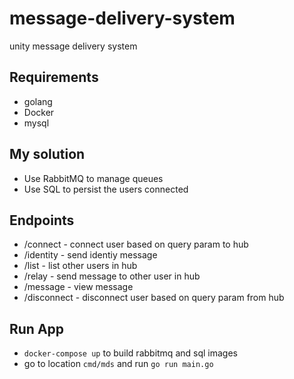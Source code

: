 # message-delivery-system
unity message delivery system

## Requirements
- golang
- Docker
- mysql

## My solution
- Use RabbitMQ to manage queues
- Use SQL to persist the users connected

## Endpoints
- /connect - connect user based on query param to hub
- /identity - send identiy message
- /list - list other users in hub
- /relay - send message to other user in hub
- /message - view message
- /disconnect - disconnect user based on query param from hub

## Run App
- `docker-compose up` to build rabbitmq and sql images
- go to location `cmd/mds` and run `go run main.go` 